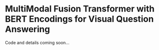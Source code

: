 # MultiModal Fusion Transformer with BERT Encodings for Visual Question Answering


Code and details coming soon...
